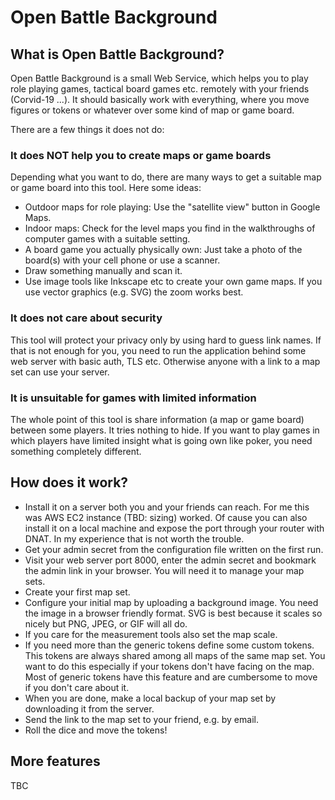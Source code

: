 # Open Battle Background

## What is Open Battle Background?

Open Battle Background is a small Web Service, which helps you to play role playing games,
tactical board games etc. remotely with your friends (Corvid-19 ...). It should
basically work with everything, where you move figures or tokens or whatever over
some kind of map or game board.

There are a few things it does not do:

### It does NOT help you to create maps or game boards

Depending what you want to do, there are many ways to get a suitable map or game
board into this tool. Here some ideas:

 * Outdoor maps for role playing: Use the "satellite view" button in Google Maps.
 * Indoor maps: Check for the level maps you find in the walkthroughs of
   computer games with a suitable setting. 
 * A board game you actually physically own: Just take a photo of the board(s)
   with your cell phone or use a scanner.
 * Draw something manually and scan it.
 * Use image tools like Inkscape etc to create your own game maps. If you
   use vector graphics (e.g. SVG) the zoom works best.
 
### It does not care about security

This tool will protect your privacy only by using hard to guess link names.
If that is not enough for you, you need to run the application behind some
web server with basic auth, TLS etc. Otherwise anyone with a link to a map set
can use your server.

### It is unsuitable for games with limited information

The whole point of this tool is share information (a map or game board) between
some players. It tries nothing to hide. If you want to play games in which
players have limited insight what is going own like poker, you need something
completely different. 

## How does it work?

 * Install it on a server both you and your friends can reach. For me this was
   AWS EC2 instance (TBD: sizing) worked. Of cause you can also install it on a
   local machine and expose the port through your router with DNAT. In my experience
   that is not worth the trouble.  
 * Get your admin secret from the configuration file written on the first run.
 * Visit your web server port 8000, enter the admin secret and bookmark
   the admin link in your browser. You will need it to manage your map sets.
 * Create your first map set.
 * Configure your initial map by uploading a background image. You need the
   image in a browser friendly format. SVG is best because it scales so nicely
   but PNG, JPEG, or GIF will all do.
 * If you care for the measurement tools also set the map scale.
 * If you need more than the generic tokens define some custom tokens. This tokens are
   always shared among all maps of the same map set. You want to do this especially if
   your tokens don't have facing on the map. Most of generic tokens have this feature and are
   cumbersome to move if you don't care about it.
 * When you are done, make a local backup of your map set by downloading it from the server.
 * Send the link to the map set to your friend, e.g. by email.
 * Roll the dice and move the tokens!
 
## More features

TBC